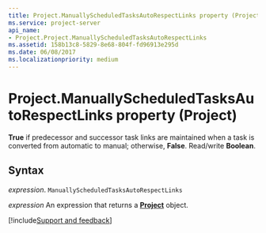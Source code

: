 ```yaml
---
title: Project.ManuallyScheduledTasksAutoRespectLinks property (Project)
ms.service: project-server
api_name:
- Project.Project.ManuallyScheduledTasksAutoRespectLinks
ms.assetid: 158b13c8-5829-8e68-804f-fd96913e295d
ms.date: 06/08/2017
ms.localizationpriority: medium
---
```



# Project.ManuallyScheduledTasksAutoRespectLinks property (Project)

 **True** if predecessor and successor task links are maintained when a task is converted from automatic to manual; otherwise, **False**. Read/write **Boolean**.


## Syntax

_expression_. `ManuallyScheduledTasksAutoRespectLinks`

 _expression_ An expression that returns a **[Project](project.project.md)** object.

[!include[Support and feedback](~/includes/feedback-boilerplate.md)]